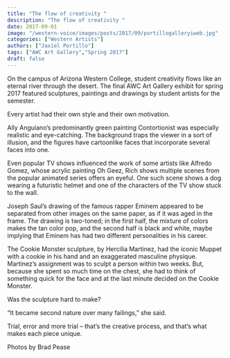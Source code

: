 ```yaml
---
title: "The flow of creativity "
description: "The flow of creativity "
date: 2017-09-01
image: "/western-voice/images/posts/2017/09/portillogalleryiweb.jpg"
categories: ["Western Artists"]
authors: ["Jaxiel Portillo"]
tags: ["AWC Art Gallery","Spring 2017"]
draft: false
---
```

On the campus of Arizona Western College, student creativity flows like an eternal river through the desert. The final AWC Art Gallery exhibit for spring 2017 featured sculptures, paintings and drawings by student artists for the semester.

Every artist had their own style and their own motivation.

Ally Anguiano’s predominantly green painting Contortionist was especially realistic and eye-catching. The background traps the viewer in a sort of illusion, and the figures have cartoonlike faces that incorporate several faces into one.

Even popular TV shows influenced the work of some artists like Alfredo Gomez, whose acrylic painting Oh Geez, Rich shows multiple scenes from the popular animated series offers an eyeful. One such scene shows a dog wearing a futuristic helmet and one of the characters of the TV show stuck to the wall.

Joseph Saul’s drawing of the famous rapper Eminem appeared to be separated from other images on the same paper, as if it was aged in the frame. The drawing is two-toned; in the first half, the mixture of colors makes the tan color pop, and the second half is black and white, maybe implying that Eminem has had two different personalities in his career.

The Cookie Monster sculpture, by Hercilia Martinez, had the iconic Muppet with a cookie in his hand and an exaggerated masculine physique. Martinez’s assignment was to sculpt a person within two weeks. But, because she spent so much time on the chest, she had to think of something quick for the face and at the last minute decided on the Cookie Monster.

Was the sculpture hard to make?

“It became second nature over many failings,” she said.

Trial, error and more trial – that’s the creative process, and that’s what makes each piece unique.

Photos by Brad Pease